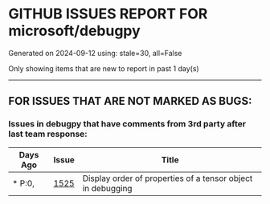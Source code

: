 
# GITHUB ISSUES REPORT FOR microsoft/debugpy


Generated on 2024-09-12 using: stale=30, all=False


Only showing items that are new to report in past 1 day(s)


---

## FOR ISSUES THAT ARE NOT MARKED AS BUGS:


### Issues in debugpy that have comments from 3rd party after last team response:

| Days Ago | Issue | Title |
| --- | --- | --- |
 | \* P:0,  |[1525](https://github.com/microsoft/debugpy/issues/1525 "Display order of properties of a tensor object in debugging")  |Display order of properties of a tensor object in debugging |




















